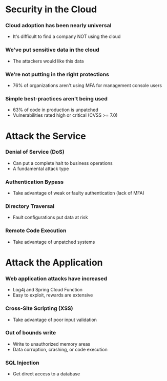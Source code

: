 # Security in the Cloud
### Cloud adoption has been nearly universal
- It's difficult to find a company NOT using the cloud
### We've put sensitive data in the cloud
- The attackers would like this data
### We're not putting in the right protections
- 76% of organizations aren't using MFA for management console users
### Simple best-practices aren't being used
- 63% of code in production is unpatched
- Vulnerabilities rated high or critical (CVSS >= 7.0)
# Attack the Service
### Denial of Service (DoS)
- Can put a complete halt to business operations
- A fundamental attack type
### Authentication Bypass
- Take advantage of weak or faulty authentication (lack of MFA)
### Directory Traversal
- Fault configurations put data at risk
### Remote Code Execution
- Take advantage of unpatched systems
# Attack the Application
### Web application attacks have increased
- Log4j and Spring Cloud Function
- Easy to exploit, rewards are extensive
### Cross-Site Scripting (XSS)
- Take advantage of poor input validation
### Out of bounds write
- Write to unauthorized memory areas
- Data corruption, crashing, or code execution
### SQL Injection
- Get direct access to a database